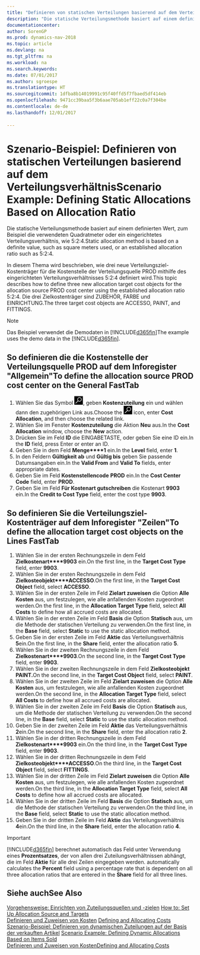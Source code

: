 ```yaml
---
title: "Definieren von statischen Verteilungen basierend auf dem Verteilungsverhältnis"
description: "Die statische Verteilungsmethode basiert auf einem definierten Wert, zum Beispiel die verwendeten Quadratmeter oder ein eingerichtetes Verteilungsverhältnis, wie 5:2:4."
documentationcenter: 
author: SorenGP
ms.prod: dynamics-nav-2018
ms.topic: article
ms.devlang: na
ms.tgt_pltfrm: na
ms.workload: na
ms.search.keywords: 
ms.date: 07/01/2017
ms.author: sgroespe
ms.translationtype: HT
ms.sourcegitcommit: 1dfba8b14019991c95f40ffd5f7fbaed5df414eb
ms.openlocfilehash: 9471cc39baa5f3b6aae705ab1eff22c0a7f304be
ms.contentlocale: de-de
ms.lasthandoff: 12/01/2017

---
```

# <a name="scenario-example-defining-static-allocations-based-on-allocation-ratio"></a><span data-ttu-id="062b2-103">Szenario-Beispiel: Definieren von statischen Verteilungen basierend auf dem Verteilungsverhältnis</span><span class="sxs-lookup"><span data-stu-id="062b2-103">Scenario Example: Defining Static Allocations Based on Allocation Ratio</span></span>
<span data-ttu-id="062b2-104">Die statische Verteilungsmethode basiert auf einem definierten Wert, zum Beispiel die verwendeten Quadratmeter oder ein eingerichtetes Verteilungsverhältnis, wie 5:2:4.</span><span class="sxs-lookup"><span data-stu-id="062b2-104">Static allocation method is based on a definite value, such as square meters used, or an established allocation ratio such as 5:2:4.</span></span>  

<span data-ttu-id="062b2-105">In diesem Thema wird beschrieben, wie drei neue Verteilungsziel-Kostenträger für die Kostenstelle der Verteilungsquelle PROD mithilfe des eingerichteten Verteilungsverhältnisses 5:2:4 definiert wird.</span><span class="sxs-lookup"><span data-stu-id="062b2-105">This topic describes how to define three new allocation target cost objects for the allocation source PROD cost center using the established allocation ratio 5:2:4.</span></span> <span data-ttu-id="062b2-106">Die drei Zielkostenträger sind ZUBEHÖR, FARBE und EINRICHTUNG.</span><span class="sxs-lookup"><span data-stu-id="062b2-106">The three target cost objects are ACCESSO, PAINT, and FITTINGS.</span></span>  

> [!NOTE]  
>  <span data-ttu-id="062b2-107">Das Beispiel verwendet die Demodaten in [!INCLUDE[d365fin](includes/d365fin_md.md)]</span><span class="sxs-lookup"><span data-stu-id="062b2-107">The example uses the demo data in the [!INCLUDE[d365fin](includes/d365fin_md.md)].</span></span>  

## <a name="to-define-the-allocation-source-prod-cost-center-on-the-general-fasttab"></a><span data-ttu-id="062b2-108">So definieren die die Kostenstelle der Verteilungsquelle PROD auf dem Inforegister "Allgemein"</span><span class="sxs-lookup"><span data-stu-id="062b2-108">To define the allocation source PROD cost center on the General FastTab</span></span>  

1.  <span data-ttu-id="062b2-109">Wählen Sie das Symbol ![Nach Seite oder Bericht suchen](media/ui-search/search_small.png "Symbol Nach Seite oder Bericht suchen"), geben **Kostenzuteilung** ein und wählen dann den zugehörigen Link aus.</span><span class="sxs-lookup"><span data-stu-id="062b2-109">Choose the ![Search for Page or Report](media/ui-search/search_small.png "Search for Page or Report icon") icon, enter **Cost Allocation**, and then choose the related link.</span></span>  
2.  <span data-ttu-id="062b2-110">Wählen Sie im Fenster **Kostenzuteilung** die Aktion **Neu** aus.</span><span class="sxs-lookup"><span data-stu-id="062b2-110">In the **Cost Allocation** window, choose the **New** action.</span></span>  
3.  <span data-ttu-id="062b2-111">Drücken Sie im Feld **ID** die EINGABETASTE, oder geben Sie eine ID ein.</span><span class="sxs-lookup"><span data-stu-id="062b2-111">In the **ID** field, press Enter or enter an ID.</span></span>  
4.  <span data-ttu-id="062b2-112">Geben Sie in dem Feld **Menge****1** ein.</span><span class="sxs-lookup"><span data-stu-id="062b2-112">In the **Level** field, enter **1**.</span></span>  
5.  <span data-ttu-id="062b2-113">In den Feldern **Gültigkeit ab** und **Gültig bis** geben Sie passende Datumsangaben ein.</span><span class="sxs-lookup"><span data-stu-id="062b2-113">In the **Valid From** and **Valid To** fields, enter appropriate dates.</span></span>  
6.  <span data-ttu-id="062b2-114">Geben Sie im Feld **Kostenstellencode** **PROD** ein.</span><span class="sxs-lookup"><span data-stu-id="062b2-114">In the **Cost Center Code** field, enter **PROD**.</span></span>  
7.  <span data-ttu-id="062b2-115">Geben Sie im Feld **Für Kostenart gutschreiben** die Kostenart **9903** ein.</span><span class="sxs-lookup"><span data-stu-id="062b2-115">In the **Credit to Cost Type** field, enter the cost type **9903**.</span></span>  

## <a name="to-define-the-allocation-target-cost-objects-on-the-lines-fasttab"></a><span data-ttu-id="062b2-116">So definieren Sie die Verteilungsziel-Kostenträger auf dem Inforegister "Zeilen"</span><span class="sxs-lookup"><span data-stu-id="062b2-116">To define the allocation target cost objects on the Lines FastTab</span></span>  

1.  <span data-ttu-id="062b2-117">Wählen Sie in der ersten Rechnungszeile in dem Feld **Zielkostenart****9903** ein.</span><span class="sxs-lookup"><span data-stu-id="062b2-117">On the first line, in the **Target Cost Type** field, enter **9903**.</span></span>  
2.  <span data-ttu-id="062b2-118">Wählen Sie in der ersten Rechnungszeile in dem Feld **Zielkosteobjekt****ACCESSO**.</span><span class="sxs-lookup"><span data-stu-id="062b2-118">On the first line, in the **Target Cost Object** field, select **ACCESSO**.</span></span>  
3.  <span data-ttu-id="062b2-119">Wählen Sie in der ersten Zeile im Feld **Zielart zuweisen** die Option **Alle Kosten** aus, um festzulegen, wie alle anfallenden Kosten zugeordnet werden.</span><span class="sxs-lookup"><span data-stu-id="062b2-119">On the first line, in the **Allocation Target Type** field, select **All Costs** to define how all accrued costs are allocated.</span></span>  
4.  <span data-ttu-id="062b2-120">Wählen Sie in der ersten Zeile im Feld **Basis** die Option **Statisch** aus, um die Methode der statischen Verteilung zu verwenden.</span><span class="sxs-lookup"><span data-stu-id="062b2-120">On the first line, in the **Base** field, select **Static** to use the static allocation method.</span></span>  
5.  <span data-ttu-id="062b2-121">Geben Sie in der ersten Zeile im Feld **Aktie** das Verteilungsverhältnis **5**ein.</span><span class="sxs-lookup"><span data-stu-id="062b2-121">On the first line, in the **Share** field, enter the allocation ratio **5**.</span></span>  
6.  <span data-ttu-id="062b2-122">Wählen Sie in der zweiten Rechnungszeile in dem Feld **Zielkostenart****9903**.</span><span class="sxs-lookup"><span data-stu-id="062b2-122">On the second line, in the **Target Cost Type** field, enter **9903**.</span></span>  
7.  <span data-ttu-id="062b2-123">Wählen Sie in der zweiten Rechnungszeile in dem Feld **Zielkosteobjekt** **PAINT.**</span><span class="sxs-lookup"><span data-stu-id="062b2-123">On the second line, in the **Target Cost Object** field, select **PAINT**.</span></span>  
8.  <span data-ttu-id="062b2-124">Wählen Sie in der zweiten Zeile im Feld **Zielart zuweisen** die Option **Alle Kosten** aus, um festzulegen, wie alle anfallenden Kosten zugeordnet werden.</span><span class="sxs-lookup"><span data-stu-id="062b2-124">On the second line, in the **Allocation Target Type** field, select **All Costs** to define how all accrued costs are allocated.</span></span>  
9. <span data-ttu-id="062b2-125">Wählen Sie in der zweiten Zeile im Feld **Basis** die Option **Statisch** aus, um die Methode der statischen Verteilung zu verwenden.</span><span class="sxs-lookup"><span data-stu-id="062b2-125">On the second line, in the **Base** field, select **Static** to use the static allocation method.</span></span>  
10. <span data-ttu-id="062b2-126">Geben Sie in der zweiten Zeile im Feld **Aktie** das Verteilungsverhältnis **2**ein.</span><span class="sxs-lookup"><span data-stu-id="062b2-126">On the second line, in the **Share** field, enter the allocation ratio **2**.</span></span>  
11. <span data-ttu-id="062b2-127">Wählen Sie in der dritten Rechnungszeile in dem Feld **Zielkostenart****9903** ein.</span><span class="sxs-lookup"><span data-stu-id="062b2-127">On the third line, in the **Target Cost Type** field, enter **9903**.</span></span>  
12. <span data-ttu-id="062b2-128">Wählen Sie in der dritten Rechnungszeile in dem Feld **Zielkosteobjekt****ACCESSO**.</span><span class="sxs-lookup"><span data-stu-id="062b2-128">On the third line, in the **Target Cost Object** field, select **FITTINGS**.</span></span>  
13. <span data-ttu-id="062b2-129">Wählen Sie in der dritten Zeile im Feld **Zielart zuweisen** die Option **Alle Kosten** aus, um festzulegen, wie alle anfallenden Kosten zugeordnet werden.</span><span class="sxs-lookup"><span data-stu-id="062b2-129">On the third line, in the **Allocation Target Type** field, select **All Costs** to define how all accrued costs are allocated.</span></span>  
14. <span data-ttu-id="062b2-130">Wählen Sie in der dritten Zeile im Feld **Basis** die Option **Statisch** aus, um die Methode der statischen Verteilung zu verwenden.</span><span class="sxs-lookup"><span data-stu-id="062b2-130">On the third line, in the **Base** field, select **Static** to use the static allocation method.</span></span>  
15. <span data-ttu-id="062b2-131">Geben Sie in der dritten Zeile im Feld **Aktie** das Verteilungsverhältnis **4**ein.</span><span class="sxs-lookup"><span data-stu-id="062b2-131">On the third line, in the **Share** field, enter the allocation ratio **4**.</span></span>  

> [!IMPORTANT]  
>  [!INCLUDE[d365fin](includes/d365fin_md.md)]<span data-ttu-id="062b2-132"> berechnet automatisch das Feld  unter Verwendung eines **Prozentsatzes**, der von allen drei Zuteilungsverhältnissen abhängt, die im Feld **Aktie** für alle drei Zeilen eingegeben werden.</span><span class="sxs-lookup"><span data-stu-id="062b2-132"> automatically calculates the **Percent** field using a percentage rate that is dependent on all three allocation ratios that are entered in the **Share** field for all three lines.</span></span>  

## <a name="see-also"></a><span data-ttu-id="062b2-133">Siehe auch</span><span class="sxs-lookup"><span data-stu-id="062b2-133">See Also</span></span>  
<span data-ttu-id="062b2-134">[Vorgehensweise: Einrichten von Zuteilungsquellen und -zielen](finance-how-to-set-up-allocation-source-and-targets.md) </span><span class="sxs-lookup"><span data-stu-id="062b2-134">[How to: Set Up Allocation Source and Targets](finance-how-to-set-up-allocation-source-and-targets.md) </span></span>  
<span data-ttu-id="062b2-135">[Definieren und Zuweisen von Kosten](finance-define-and-allocate-costs.md) </span><span class="sxs-lookup"><span data-stu-id="062b2-135">[Defining and Allocating Costs](finance-define-and-allocate-costs.md) </span></span>  
<span data-ttu-id="062b2-136">[Szenario-Beispiel: Definieren von dynamischen Zuteilungen auf der Basis der verkauften Artikel](finance-scenario-example-defining-dynamic-allocations-based-on-items-sold.md) </span><span class="sxs-lookup"><span data-stu-id="062b2-136">[Scenario Example: Defining Dynamic Allocations Based on Items Sold](finance-scenario-example-defining-dynamic-allocations-based-on-items-sold.md) </span></span>  
[<span data-ttu-id="062b2-137">Definieren und Zuweisen von Kosten</span><span class="sxs-lookup"><span data-stu-id="062b2-137">Defining and Allocating Costs</span></span>](finance-define-and-allocate-costs.md)

